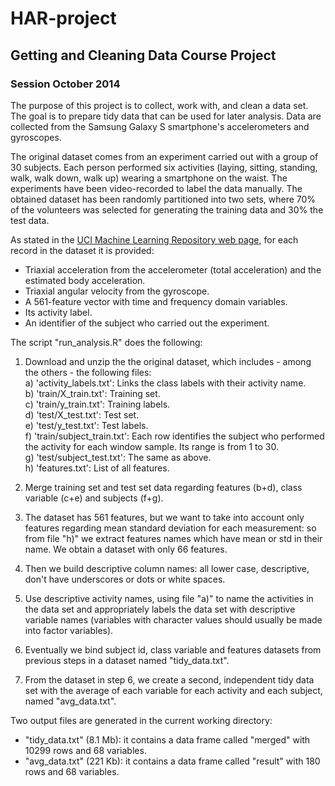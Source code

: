 HAR-project
===========
Getting and Cleaning Data Course Project
----------------------------------------

### Session October 2014

The purpose of this project is to collect, work with, and clean a data set. The goal is to prepare tidy data that can be used for later analysis. Data are collected from the Samsung Galaxy S smartphone's accelerometers and gyroscopes. 

The original dataset comes from an experiment carried out with a group of 30 subjects. Each person performed six activities (laying, sitting, standing, walk, walk down, walk up) wearing a smartphone on the waist. The experiments have been video-recorded to label the data manually.
The obtained dataset has been randomly partitioned into two sets, where 70% of the volunteers was selected for generating the training data and 30% the test data. 

As stated in the  [UCI Machine Learning Repository web page](http://archive.ics.uci.edu/ml/datasets/Human+Activity+Recognition+Using+Smartphones "Title"), for each record in the dataset it is provided:

- Triaxial acceleration from the accelerometer (total acceleration) and the estimated body acceleration.
- Triaxial angular velocity from the gyroscope.
- A 561-feature vector with time and frequency domain variables.
- Its activity label.
- An identifier of the subject who carried out the experiment.

The script "run_analysis.R" does the following:

1. Download and unzip the the original dataset, which includes - among the others - the following files:  
a) 'activity_labels.txt': Links the class labels with their activity name.  
b) 'train/X_train.txt': Training set.  
c) 'train/y_train.txt': Training labels.  
d) 'test/X_test.txt': Test set.  
e) 'test/y_test.txt': Test labels.  
f) 'train/subject_train.txt': Each row identifies the subject who performed the activity for each window sample. Its range is from 1 to 30.  
g) 'test/subject_test.txt': The same as above.  
h) 'features.txt': List of all features.  

2. Merge training set and test set data regarding features (b+d), class variable (c+e) and subjects (f+g).
3. The dataset has 561 features, but we want to take into account only features regarding mean standard deviation for each measurement: so from file "h)" we extract features names which have mean or std in their name. We obtain a dataset with only 66 features.
4. Then we build descriptive column names: all lower case, descriptive, don't have underscores or dots or white spaces.
5. Use descriptive activity names, using file "a)" to name the activities in the data set and appropriately labels the data set with descriptive variable names (variables with character values should usually be made into factor variables).
6. Eventually we bind subject id, class variable and features datasets from previous steps in a dataset named "tidy_data.txt".
7. From the dataset in step 6, we create a second, independent tidy data set with the average of each variable for each activity and each subject, named "avg_data.txt".


Two output files are generated in the current working directory:  
* "tidy_data.txt" (8.1 Mb): it contains a data frame called "merged" with 10299 rows and 68 variables.  
* "avg_data.txt" (221 Kb): it contains a data frame called "result" with 180 rows and 68 variables.  
